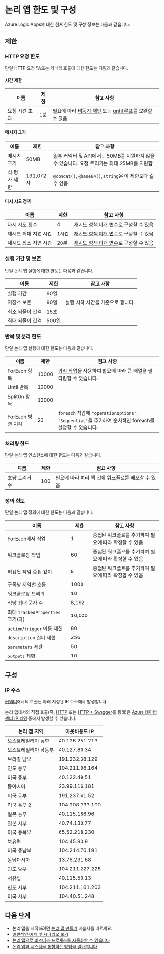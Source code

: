 <properties
	pageTitle="논리 앱 한도 및 구성 | Microsoft Azure"
	description="논리 앱에 사용 가능한 서비스 한도 및 구성 값에 대한 개요입니다."
	services="app-service\logic"
	documentationCenter=".net,nodejs,java"
	authors="jeffhollan"
	manager="dwrede"
	editor=""/>

<tags
	ms.service="logic-apps"
	ms.workload="integration"
	ms.tgt_pltfrm="na"
	ms.devlang="na"
	ms.topic="article"
	ms.date="07/22/2016"
	ms.author="jehollan"/>

# 논리 앱 한도 및 구성

Azure Logic Apps에 대한 현재 한도 및 구성 정보는 다음과 같습니다.

## 제한

### HTTP 요청 한도

단일 HTTP 요청 및/또는 커넥터 호출에 대한 한도는 다음과 같습니다.

#### 시간 제한

|이름|제한|참고 사항|
|----|----|----|
|요청 시간 초과|1분|필요에 따라 [비동기 패턴](app-service-logic-create-api-app.md) 또는 [until 루프](app-service-logic-loops-and-scopes.md)를 보완할 수 있음|

#### 메시지 크기

|이름|제한|참고 사항|
|----|----|----|
|메시지 크기|50MB|일부 커넥터 및 API에서는 50MB를 지원하지 않을 수 있습니다. 요청 트리거는 최대 25MB를 지원함|
|식 평가 제한|131,072자|`@concat()`, `@base64()`, `string`은 이 제한보다 길 수 없음|

#### 다시 시도 정책

|이름|제한|참고 사항|
|----|----|----|
|다시 시도 횟수|4|[재시도 정책 매개 변수](https://msdn.microsoft.com/ko-KR/library/azure/mt643939.aspx)로 구성할 수 있음|
|재시도 최대 지연 시간|1시간|[재시도 정책 매개 변수](https://msdn.microsoft.com/ko-KR/library/azure/mt643939.aspx)로 구성할 수 있음|
|재시도 최소 지연 시간|20분|[재시도 정책 매개 변수](https://msdn.microsoft.com/ko-KR/library/azure/mt643939.aspx)로 구성할 수 있음|

### 실행 기간 및 보존

단일 논리 앱 실행에 대한 한도는 다음과 같습니다.

|이름|제한|참고 사항|
|----|----|----|
|실행 기간|90일||
|저장소 보존|90일|실행 시작 시간을 기준으로 합니다.|
|최소 되풀이 간격|15초||
|최대 되풀이 간격|500일||


### 반복 및 분리 한도

단일 논리 앱 실행에 대한 한도는 다음과 같습니다.

|이름|제한|참고 사항|
|----|----|----|
|ForEach 항목|10000|[쿼리 작업](../connectors/connectors-native-query.md)을 사용하여 필요에 따라 큰 배열을 필터링할 수 있습니다.|
|Until 반복|10000||
|SplitOn 항목|10000||
|ForEach 병렬 처리|20|`foreach` 작업에 `"operationOptions": "Sequential"`을 추가하여 순차적인 foreach를 설정할 수 있습니다.|


### 처리량 한도

단일 논리 앱 인스턴스에 대한 한도는 다음과 같습니다.

|이름|제한|참고 사항|
|----|----|----|
|초당 트리거 수|100|필요에 따라 여러 앱 간에 워크플로를 배포할 수 있음|

### 정의 한도

단일 논리 앱 정의에 대한 한도는 다음과 같습니다.

|이름|제한|참고 사항|
|----|----|----|
|ForEach에서 작업|1|중첩된 워크플로를 추가하여 필요에 따라 확장할 수 있음|
|워크플로당 작업|60|중첩된 워크플로를 추가하여 필요에 따라 확장할 수 있음|
|허용된 작업 중첩 깊이|5|중첩된 워크플로를 추가하여 필요에 따라 확장할 수 있음|
|구독당 지역별 흐름|1000||
|워크플로당 트리거|10||
|식당 최대 문자 수|8,192||
|최대 `trackedProperties` 크기(자)|16,000|
|`action`/`trigger` 이름 제한|80||
|`description` 길이 제한|256||
|`parameters` 제한|50||
|`outputs` 제한|10||

## 구성

### IP 주소

[커넥터](../connectors/apis-list.md)에서의 호출은 아래 지정된 IP 주소에서 발생합니다.

논리 앱에서의 직접 호출(즉, [HTTP](../connectors/connectors-native-http.md) 또는 [HTTP + Swagger](../connectors/connectors-native-http-swagger.md)를 통해)은 [Azure 데이터 센터 IP 범위](https://www.microsoft.com/ko-KR/download/details.aspx?id=41653) 중에서 발생할 수 있습니다.

|논리 앱 지역|아웃바운드 IP|
|-----|----|
|오스트레일리아 동부|40\.126.251.213|
|오스트레일리아 남동부|40\.127.80.34|
|브라질 남부|191\.232.38.129|
|인도 중부|104\.211.98.164|
|미국 중부|40\.122.49.51|
|동아시아|23\.99.116.181|
|미국 동부|191\.237.41.52|
|미국 동부 2|104\.208.233.100|
|일본 동부|40\.115.186.96|
|일본 서부|40\.74.130.77|
|미국 중북부|65\.52.218.230|
|북유럽|104\.45.93.9|
|미국 중남부|104\.214.70.191|
|동남아시아|13\.76.231.68|
|인도 남부|104\.211.227.225|
|서유럽|40\.115.50.13|
|인도 서부|104\.211.161.203|
|미국 서부|104\.40.51.248|


## 다음 단계  

- 논리 앱을 시작하려면 [논리 앱 만들기](app-service-logic-create-a-logic-app.md) 자습서를 따르세요.
- [일반적인 예제 및 시나리오 보기](app-service-logic-examples-and-scenarios.md)
- [논리 앱으로 비즈니스 프로세스를 자동화할 수 있습니다](http://channel9.msdn.com/Events/Build/2016/T694)
- [논리 앱과 시스템을 통합하는 방법을 알아봅니다](http://channel9.msdn.com/Events/Build/2016/P462)

<!---HONumber=AcomDC_0727_2016-->